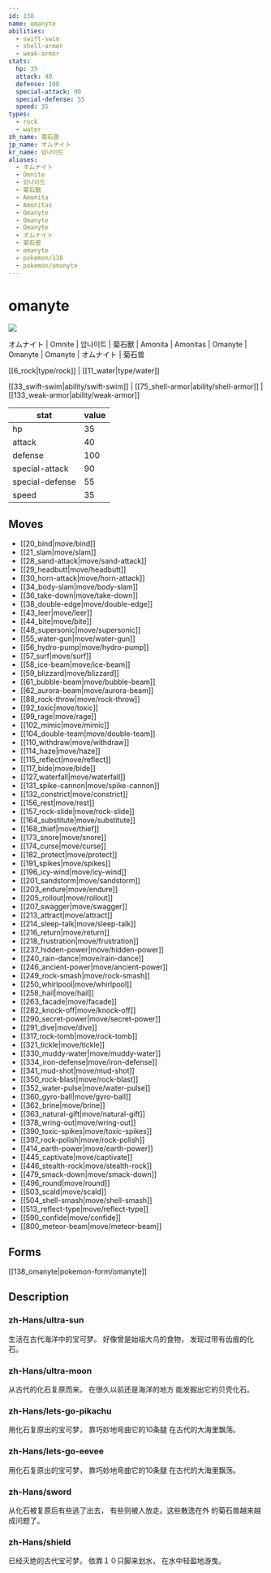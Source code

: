 ```yaml
---
id: 138
name: omanyte
abilities:
  - swift-swim
  - shell-armor
  - weak-armor
stats:
  hp: 35
  attack: 40
  defense: 100
  special-attack: 90
  special-defense: 55
  speed: 35
types:
  - rock
  - water
zh_name: 菊石兽
jp_name: オムナイト
kr_name: 암나이트
aliases:
  - オムナイト
  - Omnite
  - 암나이트
  - 菊石獸
  - Amonita
  - Amonitas
  - Omanyte
  - Omanyte
  - Omanyte
  - オムナイト
  - 菊石兽
  - omanyte
  - pokemon/138
  - pokemon/omanyte
---
```

# omanyte

![](https://raw.githubusercontent.com/PokeAPI/sprites/master/sprites/pokemon/138.png)

オムナイト | Omnite | 암나이트 | 菊石獸 | Amonita | Amonitas | Omanyte | Omanyte | Omanyte | オムナイト | 菊石兽

[[6_rock|type/rock]] | [[11_water|type/water]]

[[33_swift-swim|ability/swift-swim]] | [[75_shell-armor|ability/shell-armor]] | [[133_weak-armor|ability/weak-armor]]

|stat|value|
|---|---|
|hp|35|
|attack|40|
|defense|100|
|special-attack|90|
|special-defense|55|
|speed|35|


## Moves

- [[20_bind|move/bind]]
- [[21_slam|move/slam]]
- [[28_sand-attack|move/sand-attack]]
- [[29_headbutt|move/headbutt]]
- [[30_horn-attack|move/horn-attack]]
- [[34_body-slam|move/body-slam]]
- [[36_take-down|move/take-down]]
- [[38_double-edge|move/double-edge]]
- [[43_leer|move/leer]]
- [[44_bite|move/bite]]
- [[48_supersonic|move/supersonic]]
- [[55_water-gun|move/water-gun]]
- [[56_hydro-pump|move/hydro-pump]]
- [[57_surf|move/surf]]
- [[58_ice-beam|move/ice-beam]]
- [[59_blizzard|move/blizzard]]
- [[61_bubble-beam|move/bubble-beam]]
- [[62_aurora-beam|move/aurora-beam]]
- [[88_rock-throw|move/rock-throw]]
- [[92_toxic|move/toxic]]
- [[99_rage|move/rage]]
- [[102_mimic|move/mimic]]
- [[104_double-team|move/double-team]]
- [[110_withdraw|move/withdraw]]
- [[114_haze|move/haze]]
- [[115_reflect|move/reflect]]
- [[117_bide|move/bide]]
- [[127_waterfall|move/waterfall]]
- [[131_spike-cannon|move/spike-cannon]]
- [[132_constrict|move/constrict]]
- [[156_rest|move/rest]]
- [[157_rock-slide|move/rock-slide]]
- [[164_substitute|move/substitute]]
- [[168_thief|move/thief]]
- [[173_snore|move/snore]]
- [[174_curse|move/curse]]
- [[182_protect|move/protect]]
- [[191_spikes|move/spikes]]
- [[196_icy-wind|move/icy-wind]]
- [[201_sandstorm|move/sandstorm]]
- [[203_endure|move/endure]]
- [[205_rollout|move/rollout]]
- [[207_swagger|move/swagger]]
- [[213_attract|move/attract]]
- [[214_sleep-talk|move/sleep-talk]]
- [[216_return|move/return]]
- [[218_frustration|move/frustration]]
- [[237_hidden-power|move/hidden-power]]
- [[240_rain-dance|move/rain-dance]]
- [[246_ancient-power|move/ancient-power]]
- [[249_rock-smash|move/rock-smash]]
- [[250_whirlpool|move/whirlpool]]
- [[258_hail|move/hail]]
- [[263_facade|move/facade]]
- [[282_knock-off|move/knock-off]]
- [[290_secret-power|move/secret-power]]
- [[291_dive|move/dive]]
- [[317_rock-tomb|move/rock-tomb]]
- [[321_tickle|move/tickle]]
- [[330_muddy-water|move/muddy-water]]
- [[334_iron-defense|move/iron-defense]]
- [[341_mud-shot|move/mud-shot]]
- [[350_rock-blast|move/rock-blast]]
- [[352_water-pulse|move/water-pulse]]
- [[360_gyro-ball|move/gyro-ball]]
- [[362_brine|move/brine]]
- [[363_natural-gift|move/natural-gift]]
- [[378_wring-out|move/wring-out]]
- [[390_toxic-spikes|move/toxic-spikes]]
- [[397_rock-polish|move/rock-polish]]
- [[414_earth-power|move/earth-power]]
- [[445_captivate|move/captivate]]
- [[446_stealth-rock|move/stealth-rock]]
- [[479_smack-down|move/smack-down]]
- [[496_round|move/round]]
- [[503_scald|move/scald]]
- [[504_shell-smash|move/shell-smash]]
- [[513_reflect-type|move/reflect-type]]
- [[590_confide|move/confide]]
- [[800_meteor-beam|move/meteor-beam]]

## Forms



[[138_omanyte|pokemon-form/omanyte]]

## Description

### zh-Hans/ultra-sun

生活在古代海洋中的宝可梦。
好像曾是始祖大鸟的食物，
发现过带有齿痕的化石。

### zh-Hans/ultra-moon

从古代的化石复原而来。
在很久以前还是海洋的地方
能发掘出它的贝壳化石。

### zh-Hans/lets-go-pikachu

用化石复原出的宝可梦，
靠巧妙地弯曲它的10条腿
在古代的大海里飘荡。

### zh-Hans/lets-go-eevee

用化石复原出的宝可梦，
靠巧妙地弯曲它的10条腿
在古代的大海里飘荡。

### zh-Hans/sword

从化石被复原后有些逃了出去，
有些则被人放走。这些散逸在外
的菊石兽越来越成问题了。

### zh-Hans/shield

已经灭绝的古代宝可梦。
依靠１０只脚来划水，
在水中轻盈地游曳。

